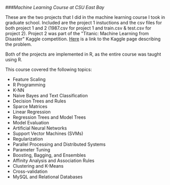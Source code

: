 ###_Machine Learning Course at CSU East Bay_

These are the two projects that I did in the machine learning course I took in graduate school. Included are the project 1 instuctions and the csv files for both project 1 and 2 (1987.csv for project 1 and train.csv & test.csv for project 2). Project 2 was part of the "Titanic: Machine Learning from Disaster" Kaggle competition. [Here](https://www.kaggle.com/c/titanic) is a link to the Kaggle page describing the problem.

Both of the projects are implemented in R, as the entire course was taught using R. 

This course covered the following topics:  
* Feature Scaling   
* R Programming   
* K-NN  
* Naive Bayes and Text Classification  
* Decision Trees and Rules  
* Sparce Matrices  
* Linear Regression  
* Regression Trees and Model Trees  
* Model Evaluation  
* Artificial Neural Networks  
* Support Vector Machines (SVMs)  
* Regularization  
* Parallel Processing and Distributed Systems  
* Parameter Tuning  
* Boosting, Bagging, and Ensembles  
* Affinity Analysis and Association Rules  
* Clustering and K-Means  
* Cross-validation  
* MySQL and Relational Databases
